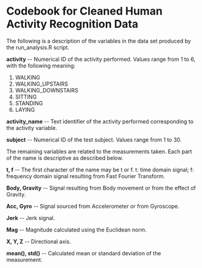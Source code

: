 Codebook for Cleaned Human Activity Recognition Data
========================================================

The following is a description of the variables in the data set produced by the run_analysis.R script.

**activity** -- Numerical ID of the activity performed.  Values range from 1 to 6, with the following meaning:

1. WALKING
2. WALKING_UPSTAIRS
3. WALKING_DOWNSTAIRS
4. SITTING
5. STANDING
6. LAYING

**activity_name** -- Text identifier of the activity performed corresponding to the activity variable.

**subject** -- Numerical ID of the test subject.  Values range from 1 to 30.

The remaining variables are related to the measurements taken.  Each part of the name is descriptive as described below.

**t, f** -- The first character of the name may be t or f.  t: time domain signal; f: frequency domain signal resulting from Fast Fourier Transform.

**Body, Gravity** -- Signal resulting from Body movement or from the effect of Gravity.

**Acc, Gyro** -- Signal sourced from Accelerometer or from Gyroscope.

**Jerk** -- Jerk signal.

**Mag** -- Magnitude calculated using the Euclidean norm.

**X, Y, Z** -- Directional axis.

**mean(), std()** -- Calculated mean or standard deviation of the measurement.
